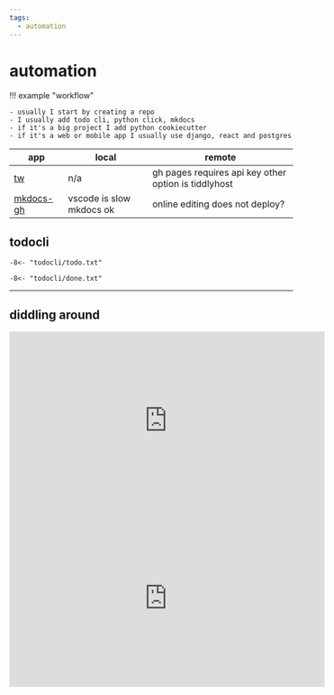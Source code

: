 ```yaml
---
tags:
  - automation 
---
```

# automation

!!! example "workflow"

    - usually I start by creating a repo
    - I usually add todo cli, python click, mkdocs 
    - if it's a big project I add python cookiecutter 
    - if it's a web or mobile app I usually use django, react and postgres

app                                    | local                               | remote
---------------------------------------|-------------------------------------|-----------------------------------------------------
[tw](https://shane0.github.io/tw/)     | n/a                                 | gh pages requires api key other option is tiddlyhost
[mkdocs-gh](https://shane0.github.io/) | vscode is slow mkdocs ok | online editing does not deploy?

## todocli

```text
-8<- "todocli/todo.txt"
```

```text
-8<- "todocli/done.txt"
```

----

## diddling around

<iframe width="560" height="315" src="https://www.youtube.com/embed/videoseries?list=PLGY2UhH7nNtJW4iY6CAoOsRHHYSp1ncM0" title="YouTube video player" frameborder="0" allow="accelerometer; autoplay; clipboard-write; encrypted-media; gyroscope; picture-in-picture; web-share" allowfullscreen></iframe>

<iframe width="560" height="315" src="https://www.youtube.com/embed/videoseries?list=PLGY2UhH7nNtIT5Xp7yz7bBP2KEklCLOTa" title="YouTube video player" frameborder="0" allow="accelerometer; autoplay; clipboard-write; encrypted-media; gyroscope; picture-in-picture; web-share" allowfullscreen></iframe>
